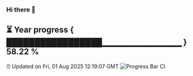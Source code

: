 ### Hi there 👋
⏳ Year progress { █████████████████▁▁▁▁▁▁▁▁▁▁▁▁▁ } 58.22 %
---
⏰ Updated on Fri, 01 Aug 2025 12:19:07 GMT
![Progress Bar CI](https://github.com/Moyi321/Moyi321/workflows/Progress%20Bar%20CI/badge.svg)
